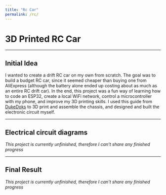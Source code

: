 ```yaml
---
title: "Rc Car"
permalink: /rc/
---
```


# 3D Printed RC Car

---

## Initial Idea
I wanted to create a drift RC car on my own from scratch. The goal was to build a budget RC car, since it seemed cheaper than buying one from AliExpress (although the battery alone ended up costing about as much as an entire RC drift car). In the end, this project was a fun way of learning how to code an ESP32, create a local WiFi network, control a microcontroller with my phone, and improve my 3D printing skills. I used this guide from <a href="https://dukedoks.com/portfolio/guia-chasis-rc/" target="_blank" rel="noopener noreferrer">DukeDoks</a> to 3D print and assemble the chassis, and designed and built the electronic circuit myself.

---

## Electrical circuit diagrams
_This project is currently unfinished, therefore I can't share any finished progress_

---

## Final Result
_This project is currently unfinished, therefore I can't share any finished progress_
